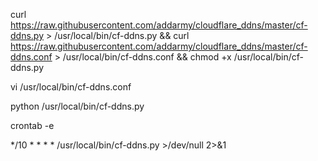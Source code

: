 curl https://raw.githubusercontent.com/addarmy/cloudflare_ddns/master/cf-ddns.py > /usr/local/bin/cf-ddns.py && curl https://raw.githubusercontent.com/addarmy/cloudflare_ddns/master/cf-ddns.conf > /usr/local/bin/cf-ddns.conf && chmod +x /usr/local/bin/cf-ddns.py<br>

vi /usr/local/bin/cf-ddns.conf<br>

python /usr/local/bin/cf-ddns.py<br>

crontab -e<br>

*/10 * * * *  /usr/local/bin/cf-ddns.py >/dev/null 2>&1<br>
